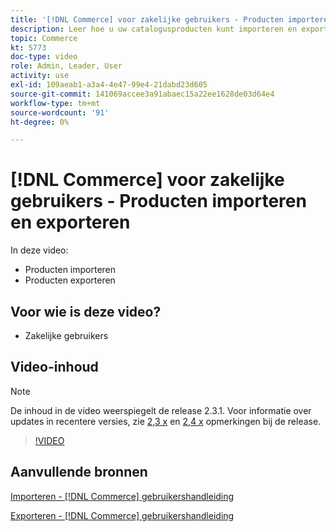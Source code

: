 ```yaml
---
title: '[!DNL Commerce] voor zakelijke gebruikers - Producten importeren en exporteren'
description: Leer hoe u uw catalogusproducten kunt importeren en exporteren.
topic: Commerce
kt: 5773
doc-type: video
role: Admin, Leader, User
activity: use
exl-id: 109aeab1-a3a4-4e47-99e4-21dabd23d605
source-git-commit: 141069accee3a91abaec15a22ee1628de03d64e4
workflow-type: tm+mt
source-wordcount: '91'
ht-degree: 0%

---
```


# [!DNL Commerce] voor zakelijke gebruikers - Producten importeren en exporteren

In deze video:

- Producten importeren
- Producten exporteren

## Voor wie is deze video?

- Zakelijke gebruikers

## Video-inhoud

>[!NOTE]
>
>De inhoud in de video weerspiegelt de release 2.3.1. Voor informatie over updates in recentere versies, zie [ 2,3 x](https://devdocs.magento.com/guides/v2.3/release-notes/bk-release-notes.html) en [2,4 x](https://devdocs.magento.com/guides/v2.4/release-notes/bk-release-notes.html) opmerkingen bij de release.

>[!VIDEO](https://video.tv.adobe.com/v/35958?quality=12&learn=on)

## Aanvullende bronnen

[Importeren - [!DNL Commerce] gebruikershandleiding](https://docs.magento.com/user-guide/system/data-import.html)

[Exporteren - [!DNL Commerce] gebruikershandleiding](https://docs.magento.com/user-guide/system/data-export.html)
